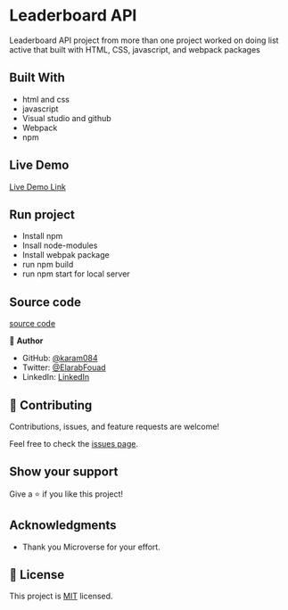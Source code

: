 # Leaderboard API

Leaderboard API project from more than one project worked on doing list active that built with HTML, CSS, javascript, and webpack packages

## Built With

- html and css
- javascript
- Visual studio and github
- Webpack
- npm

## Live Demo

[Live Demo Link]()

## Run project

- Install npm
- Insall node-modules
- Install webpak package
- run npm build
- run npm start for local server

## Source code

[source code]()

👤 **Author**

- GitHub: [@karam084](https://github.com/karam084)
- Twitter: [@ElarabFouad](https://twitter.com/ElarabFouad)
- LinkedIn: [LinkedIn](https://www.linkedin.com/in/karam-fouad-179830214/)

## 🤝 Contributing

Contributions, issues, and feature requests are welcome!

Feel free to check the [issues page](../issues/).

## Show your support

Give a ⭐️ if you like this project!

## Acknowledgments

- Thank you Microverse for your effort.

## 📝 License

This project is [MIT](./MIT.md) licensed.
